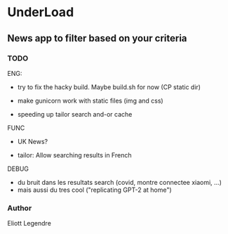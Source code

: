 # UnderLoad

## News app to filter based on your criteria


### TODO
ENG:
- try to fix the hacky build. Maybe build.sh for now (CP static dir)
- make gunicorn work with static files (img and css)

- speeding up tailor search and-or cache

FUNC
- UK News?

- tailor: Allow searching results in French
 

DEBUG
- du bruit dans les resultats search (covid, montre connectee xiaomi, ...)
- mais aussi du tres cool ("replicating GPT-2 at home")

### Author 
Eliott Legendre 
